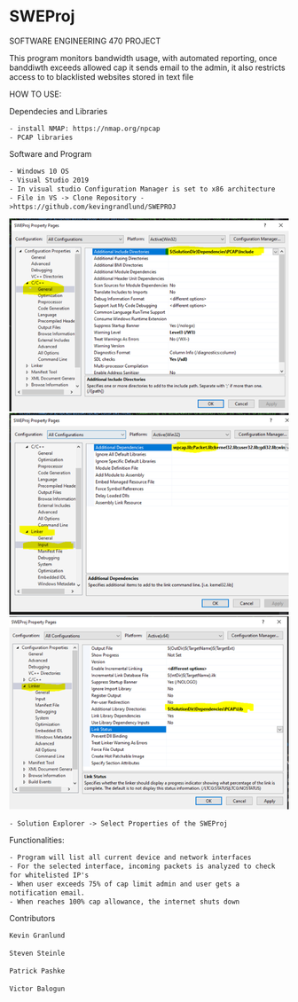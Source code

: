 # SWEProj

SOFTWARE ENGINEERING 470 PROJECT 


This program monitors bandwidth usage, with automated reporting, once banddiwth exceeds allowed cap it sends 
email to the admin, it also restricts access to to blacklisted websites stored in text file


HOW TO USE:

  Dependecies and Libraries 
  
    - install NMAP: https://nmap.org/npcap 
    - PCAP libraries 
  Software and Program 
  
    - Windows 10 OS
    - Visual Studio 2019
    - In visual studio Configuration Manager is set to x86 architecture
    - File in VS -> Clone Repository ->https://github.com/kevingrandlund/SWEPROJ
![A2](https://github.com/KevinGranlund/SWEProj/blob/master/images/A2.png)
![A3](https://github.com/KevinGranlund/SWEProj/blob/master/images/A3.png)
![A4](https://github.com/KevinGranlund/SWEProj/blob/master/images/A4.png)

    - Solution Explorer -> Select Properties of the SWEProj




  Functionalities:
  
    - Program will list all current device and network interfaces
    - For the selected interface, incoming packets is analyzed to check for whitelisted IP's
    - When user exceeds 75% of cap limit admin and user gets a notification email. 
    - When reaches 100% cap allowance, the internet shuts down
    
  Contributors
  
    Kevin Granlund
    
    Steven Steinle
    
    Patrick Pashke
    
    Victor Balogun
